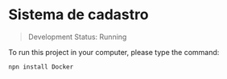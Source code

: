 <h1>Sistema de cadastro</h1>

> Development Status: Running

To run this project in your computer, please type the command:
```
npn install Docker
```

